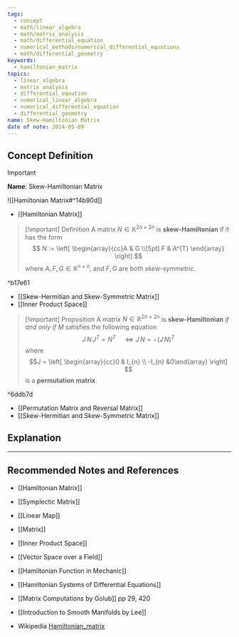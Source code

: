 ```yaml
---
tags:
  - concept
  - math/linear_algebra
  - math/matrix_analysis
  - math/differential_equation
  - numerical_methods/numerical_differential_equations
  - math/differential_geometry
keywords:
  - hamiltonian_matrix
topics:
  - linear_algebra
  - matrix_analysis
  - differential_equation
  - numerical_linear_algebra
  - numerical_differential_equation
  - differential_geometry
name: Skew-Hamiltonian Matrix
date of note: 2024-05-09
---
```


## Concept Definition

>[!important]
>**Name**:  Skew-Hamiltonian Matrix

![[Hamiltonian Matrix#^14b90d]]

- [[Hamiltonian Matrix]]

>[!important] Definition
>A matrix $N\in \mathbb{R}^{2n\times 2n}$ is  **skew-Hamiltonian** if it has the form
>$$
>N := \left[ \begin{array}{cc}A & G \\[5pt] F & A^{T} \end{array} \right] 
>$$
>where $A, F,G\in \mathbb{R}^{n\times n}$, and $F,G$ are both *skew-symmetric*.

^b17e61

- [[Skew-Hermitian and Skew-Symmetric Matrix]]
- [[Inner Product Space]]

>[!important] Proposition
>A matrix $N\in \mathbb{R}^{2n\times 2n}$ is  **skew-Hamiltonian** *if and only if* $M$ satisfies the following equation
>$$
> J\,N\,J^{T} = N^{T} \quad \iff J\,N = -(J\,N)^{T}
>$$
>where 
>$$J = \left[ \begin{array}{cc}0 & I_{n} \\ -I_{n} &0\end{array} \right] $$ is a **permutation matrix**.

^6ddb7d

- [[Permutation Matrix and Reversal Matrix]]
- [[Skew-Hermitian and Skew-Symmetric Matrix]]

## Explanation






-----------
##  Recommended Notes and References


- [[Hamiltonian Matrix]]
- [[Symplectic Matrix]]
- [[Linear Map]]
- [[Matrix]]

- [[Inner Product Space]]
- [[Vector Space over a Field]]

- [[Hamiltonian Function in Mechanic]]
- [[Hamiltonian Systems of Differential Equations]]



- [[Matrix Computations by Golub]] pp 29, 420
- [[Introduction to Smooth Manifolds by Lee]]
- Wikipedia [Hamiltonian_matrix](https://en.wikipedia.org/wiki/Hamiltonian_matrix)